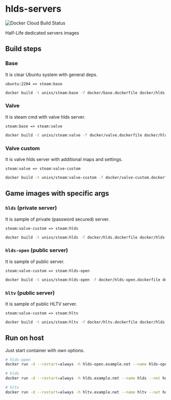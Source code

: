 # hlds-servers

![Docker Cloud Build Status](https://img.shields.io/docker/cloud/build/unixs/steam?style=flat-square&cacheSeconds=36000)


Half-Life dedicated servers images

## Build steps

### Base

It is clear Ubuntu system with general deps.

`ubuntu:2204 => steam:base`

```bash
docker build -t unixs/steam:base -f docker/base.dockerfile docker/hlds
```

### Valve

It is steam cmd with valve hlds server.

`steam:base => steam:valve`

```bash
docker build -t unixs/steam:valve -f docker/valve.dockerfile docker/hlds
```

### Valve custom

It is valve hlds server with additional maps and settings.

`steam:valve => steam:valve-custom`

```bash
docker build -t unixs/steam:valve-custom -f docker/valve-custom.dockerfile docker/hlds
```

## Game images with specific args

### `hlds` (private server)

It is sample of private (password secured) server.

`steam:valve-custom => steam:hlds`

```bash
docker build -t unixs/steam:hlds -f docker/hlds.dockerfile docker/hlds
```

### `hlds-open` (public server)

It is sample of public server.

`steam:valve-custom => steam:hlds-open`

```bash
docker build -t unixs/steam:hlds-open -f docker/hlds-open.dockerfile docker/hlds
```

### `hltv` (public server)

It is sample of public HLTV server.

`steam:valve-custom => steam:hltv`

```bash
docker build -t unixs/steam:hltv -f docker/hltv.dockerfile docker/hlds
```

## Run on host

Just start container with own options.

```bash
# hlds-open
docker run -d --restart=always -h hlds-open.example.net --name hlds-open --net host  unixs/steam:hlds-open

# hlds
docker run -d --restart=always -h hlds.example.net --name hlds --net host  unixs/steam:hlds +sv_password longsecurepassword

# hltv
docker run -d --restart=always -h hltv.example.net --name hltv --net host  unixs/steam:hltv
```
